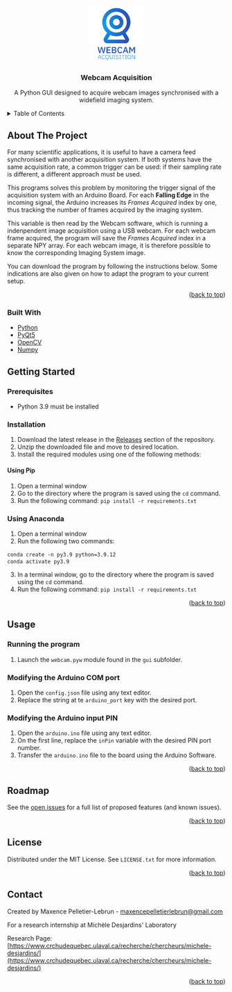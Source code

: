 <!-- PROJECT SHIELDS -->
<!--
*** I'm using markdown "reference style" links for readability.
*** Reference links are enclosed in brackets [ ] instead of parentheses ( ).
*** See the bottom of this document for the declaration of the reference variables
*** for contributors-url, forks-url, etc. This is an optional, concise syntax you may use.
*** https://www.markdownguide.org/basic-syntax/#reference-style-links
-->
<!--  [![Contributors][contributors-shield]][contributors-url]
[![Forks][forks-shield]][forks-url]
[![Stargazers][stars-shield]][stars-url]
[![Issues][issues-shield]][issues-url]
[![MIT License][license-shield]][license-url]
[![LinkedIn][linkedin-shield]][linkedin-url] -->
<!--
*** I'm using markdown "reference style" links for readability.
*** Reference links are enclosed in brackets [ ] instead of parentheses ( ).
*** See the bottom of this document for the declaration of the reference variables
*** for contributors-url, forks-url, etc. This is an optional, concise syntax you may use.
*** https://www.markdownguide.org/basic-syntax/#reference-style-links
-->

<!-- PROJECT LOGO -->
<br />
<div align="center">
  <a >
    <img src="assets/logo.png" alt="Logo" width="130" height="130">
  </a>

  <h3 align="center">Webcam Acquisition</h3>

  <p align="center">
    A Python GUI designed to acquire webcam images synchronised with a widefield imaging system. 
  </p>
</div>



<!-- TABLE OF CONTENTS -->
<details>
  <summary>Table of Contents</summary>
  <ol>
    <li>
      <a href="#about-the-project">About The Project</a>
      <ul>
        <li><a href="#built-with">Built With</a></li>
      </ul>
    </li>
    <li>
      <a href="#getting-started">Getting Started</a>
      <ul>
        <li><a href="#prerequisites">Prerequisites</a></li>
        <li><a href="#installation">Installation</a></li>
      </ul>
    </li>
    <li><a href="#usage">Usage</a></li>
    <li><a href="#roadmap">Roadmap</a></li>
    <li><a href="#license">License</a></li>
    <li><a href="#contact">Contact</a></li>
  </ol>
</details>



<!-- ABOUT THE PROJECT -->
## About The Project


For many scientific applications, it is useful to have a camera feed synchronised with another acquisition system. If both systems have the same acquisition rate, a common trigger can be used: if their sampling rate is different, a different approach must be used.

This programs solves this problem by monitoring the trigger signal of the acquisition system with an Arduino Board. For each **Falling Edge** in the incoming signal, the Arduino increases its *Frames Acquired* index by one, thus tracking the number of frames acquired by the imaging system.

This variable is then read by the Webcam software, which is running a indenpendent image acquisition using a USB webcam. For each webcam frame acquired, the program will save the *Frames Acquired* index in a separate NPY array. For each webcam image, it is therefore possible to know the corresponding Imaging System image.

You can download the program by following the instructions below. Some indications are also given on how to adapt the program to your current setup.
<p align="right">(<a href="#top">back to top</a>)</p>



### Built With


* [Python](https://www.python.org/)
* [PyQt5](https://riverbankcomputing.com/software/pyqt/)
* [OpenCV](https://opencv.org/)
* [Numpy](https://numpy.org/)



<!-- GETTING STARTED -->
## Getting Started

### Prerequisites
- Python 3.9 must be installed

### Installation
1. Download the latest release in the [Releases](https://github.com/midesjardins/Widefield-Imaging-Acquisition/releases) section of the repository.
2. Unzip the downloaded file and move to desired location.
3. Install the required modules using one of the following methods:

#### Using Pip
1. Open a terminal window
2. Go to the directory where the program is saved using the `cd` command.
2. Run the following command: ```pip install -r requirements.txt```

### Using Anaconda
1. Open a terminal window
2. Run the following two commands:
```
conda create -n py3.9 python=3.9.12
conda activate py3.9
```
3. In a terminal window, go to the directory where the program is saved using the `cd` command.
4. Run the following command:
```pip install -r requirements.txt```

<p align="right">(<a href="#top">back to top</a>)</p>



<!-- USAGE EXAMPLES -->
## Usage

### Running the program
1. Launch the `webcam.pyw` module found in the `gui` subfolder.

### Modifying the Arduino COM port
1. Open the ```config.json``` file using any text editor.
2. Replace the string at te ```arduino_port``` key with the desired port.

### Modifying the Arduino input PIN
1. Open the ```arduino.ino``` file using any text editor.
2. On the first line, replace the `inPin` variable with the desired PIN port number.
3. Transfer the `arduino.ino` file to the board using the Arduino Software. 

<p align="right">(<a href="#top">back to top</a>)</p>



<!-- ROADMAP -->
## Roadmap

See the [open issues](https://github.com/midesjardins/Widefield-Imaging-Acquisition/issues) for a full list of proposed features (and known issues).

<p align="right">(<a href="#top">back to top</a>)</p>





<!-- LICENSE -->
## License

Distributed under the MIT License. See `LICENSE.txt` for more information.

<p align="right">(<a href="#top">back to top</a>)</p>



<!-- CONTACT -->
## Contact

Created by Maxence Pelletier-Lebrun - maxencepelletierlebrun@gmail.com

For a research internship at Michèle Desjardins' Laboratory 

Research Page: [https://www.crchudequebec.ulaval.ca/recherche/chercheurs/michele-desjardins/](https://www.crchudequebec.ulaval.ca/recherche/chercheurs/michele-desjardins/)

<p align="right">(<a href="#top">back to top</a>)</p>



<!-- MARKDOWN LINKS & IMAGES -->
<!-- https://www.markdownguide.org/basic-syntax/#reference-style-links -->
[contributors-shield]: https://img.shields.io/github/contributors/othneildrew/Best-README-Template.svg?style=for-the-badge
[contributors-url]: https://github.com/othneildrew/Best-README-Template/graphs/contributors
[forks-shield]: https://img.shields.io/github/forks/othneildrew/Best-README-Template.svg?style=for-the-badge
[forks-url]: https://github.com/othneildrew/Best-README-Template/network/members
[stars-shield]: https://img.shields.io/github/stars/othneildrew/Best-README-Template.svg?style=for-the-badge
[stars-url]: https://github.com/othneildrew/Best-README-Template/stargazers
[issues-shield]: https://img.shields.io/github/issues/othneildrew/Best-README-Template.svg?style=for-the-badge
[issues-url]: https://github.com/othneildrew/Best-README-Template/issues
[license-shield]: https://img.shields.io/github/license/othneildrew/Best-README-Template.svg?style=for-the-badge
[license-url]: https://github.com/othneildrew/Best-README-Template/blob/master/LICENSE.txt
[linkedin-shield]: https://img.shields.io/badge/-LinkedIn-black.svg?style=for-the-badge&logo=linkedin&colorB=555
[linkedin-url]: https://linkedin.com/in/othneildrew
[product-screenshot]: images/screenshot.png